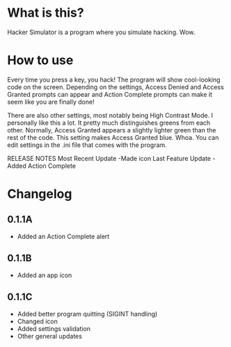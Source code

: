 # What is this?

Hacker Simulator is a program where you simulate hacking. Wow.

# How to use

Every time you press a key, you hack! The program will show cool-looking code on the screen. Depending on the settings, Access Denied and Access Granted prompts can appear and Action Complete prompts can make it seem like you are finally done!

There are also other settings, most notably being High Contrast Mode. I personally like this a lot. It pretty much distinguishes greens from each other. Normally, Access Granted appears a slightly lighter green than the rest of the code. This setting makes Access Granted blue. Whoa. You can edit settings in the .ini file that comes with the program.

RELEASE NOTES
Most Recent Update
-Made icon
Last Feature Update
-Added Action Complete

# Changelog

## 0.1.1A

- Added an Action Complete alert

## 0.1.1B

- Added an app icon

## 0.1.1C

- Added better program quitting (SIGINT handling)
- Changed icon
- Added settings validation
- Other general updates